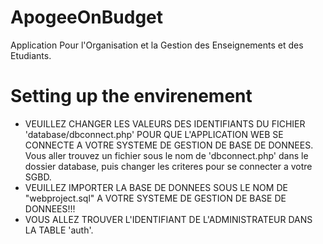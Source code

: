 # ApogeeOnBudget
Application Pour l'Organisation et la Gestion des Enseignements et des Etudiants.

# Setting up the envirenement
- VEUILLEZ CHANGER LES VALEURS DES IDENTIFIANTS DU FICHIER 'database/dbconnect.php' POUR QUE L'APPLICATION WEB SE CONNECTE A VOTRE SYSTEME DE GESTION DE BASE DE DONNEES. Vous aller trouvez un fichier sous le nom de 'dbconnect.php' dans le dossier database, puis changer les criteres pour se connecter a votre SGBD.
- VEUILLEZ IMPORTER LA BASE DE DONNEES SOUS LE NOM DE "webproject.sql" A VOTRE SYSTEME DE GESTION DE BASE DE DONNEES!!!
- VOUS ALLEZ TROUVER L'IDENTIFIANT DE L'ADMINISTRATEUR DANS LA TABLE 'auth'.

